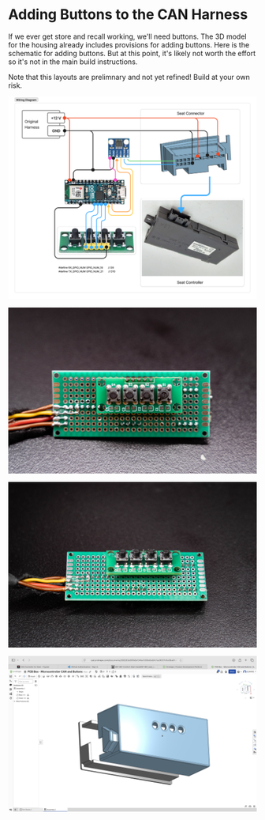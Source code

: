 # Adding Buttons to the CAN Harness
If we ever get store and recall working, we'll need buttons. The 3D model for the housing already includes provisions for adding buttons.  Here is the schematic for adding buttons.  But at this point, it's likely not worth the effort so it's not in the main build instructions.


Note that this layouts are prelimnary and not yet refined! Build at your own risk.

![alt text](diagrams/can-harness-with-buttons-concept.png)

![alt text](images/buttons-2.jpg)

![alt text](images/buttons.jpg)


![alt text](images/onshape-housing-button-holes.png)
